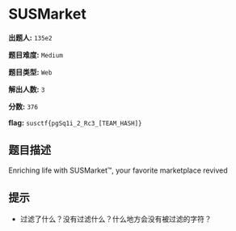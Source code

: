 
# SUSMarket

**出题人:** `135e2`

**题目难度:** `Medium`

**题目类型:** `Web`

**解出人数:** `3`

**分数:** `376`

**flag:** `susctf{pgSq1i_2_Rc3_[TEAM_HASH]}`

## 题目描述

Enriching life with SUSMarket™, your favorite marketplace revived


## 提示

- 过滤了什么？没有过滤什么？什么地方会没有被过滤的字符？

            